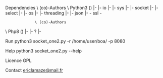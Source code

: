 Dependencies
                 \ (co)-Authors
\ Python3 ()     |-
|- io            |-
|- sys           |-
|- socket        |-
|- select        |-
|- os            |-
|- threading     |-
|- json          |-
\- ssl           \-
 
                 \ (co)-Authors
\ Php8 ()        |-
|- ?             |-

Run
python3 socket_one2.py -r /home/user/boa/ -p 8080

Help
python3 socket_one2.py --help

Licence
GPL

Contact
ericlamaze@mail.fr

